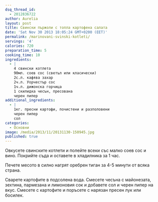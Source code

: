 ```yaml
---
dsq_thread_id:
  - 2012836722
author: Aurelia
layout: post
title: Свински пържоли с топла картофена салата
date: 'Sat Nov 30 2013 18:05:24 GMT+0200 (EET)'
permalink: /marinovani-svinski-kotleti/
servings: '4'
calories: 720
preparation_time: 5
cooking_time: 10
ingredients:
  - |
    4 свински котлета
    90мл. соев сос (светъл или класически)
    2с.л. кафява захар
    2ч.л. Уорчестър сос
    1ч.л. дижонска горчица
    1 скилидка чесън, пресована
    черен пипер
additional_ingredients:
  - |
    1кг. пресни картофи, почистени и разполовени
    черен пипер 
    сол
categories:
  - Основни
image: /media/2013/11/20131130-150945.jpg
published: true
---
```

Овкусете свинските котлети и полейте всеки със малко соев сос и вино. Покрийте съда и оставете в хладилника за 1 час.
  
Печете месото в силно нагрят оребрен тиган за 4-5 минути от всяка страна.
  
Сварете картофите в подсолена вода. Смесете чесъна с майонезата, зехтина, пармезана и лимоновия сок и добавете сол и черен пипер на вкус. Смесете с картофите и поръсете с нарязан пресен лук или босилек.
